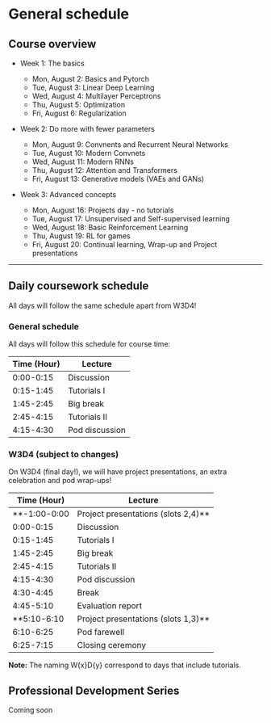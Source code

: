 # General schedule

## Course overview

* Week 1: The basics
    * Mon, August 2: Basics and Pytorch
    * Tue, August 3: Linear Deep Learning
    * Wed, August 4: Multilayer Perceptrons
    * Thu, August 5: Optimization
    * Fri, August 6: Regularization
     
* Week 2: Do more with fewer parameters
    * Mon, August 9: Convnents and Recurrent Neural Networks
    * Tue, August 10: Modern Convnets
    * Wed, August 11: Modern RNNs
    * Thu, August 12: Attention and Transformers
    * Fri, August 13: Generative models (VAEs and GANs)
    
* Week 3: Advanced concepts
    * Mon, August 16: Projects day -  no tutorials
    * Tue, August 17: Unsupervised and Self-supervised learning
    * Wed, August 18: Basic Reinforcement Learning
    * Thu, August 19: RL for games
    * Fri, August 20: Continual learning, Wrap-up and Project presentations
----

## Daily coursework schedule
All days will follow the same schedule apart from W3D4!

### General schedule
All days will follow this schedule for course time:
 
|    Time (Hour)   |    Lecture                            |
|------------------|---------------------------------------|
|    0:00-0:15     |    Discussion                         |
|    0:15-1:45     |    Tutorials I                        |
|    1:45-2:45     |    Big break                          |
|    2:45-4:15     |    Tutorials II                       |
|    4:15-4:30     |    Pod discussion                     |


### W3D4 (subject to changes)
On W3D4 (final day!), we will have project presentations, an extra celebration and pod wrap-ups!

|    Time (Hour)   |    Lecture                            |
|------------------|---------------------------------------|
| **-1:00-0:00     |    Project presentations (slots 2,4)**|
|    0:00-0:15     |    Discussion                         |
|    0:15-1:45     |    Tutorials I                        |
|    1:45-2:45     |    Big break                          |
|    2:45-4:15     |    Tutorials II                       |
|    4:15-4:30     |    Pod discussion                     |
|    4:30-4:45     |    Break                              |
|    4:45-5:10     |    Evaluation report                  |
|  **5:10-6:10     |    Project presentations (slots 1,3)**|
|    6:10-6:25     |    Pod farewell                       |
|    6:25-7:15     |    Closing ceremony                   |


**Note:** The naming W{x}D{y} correspond to days that include tutorials.

## Professional Development Series
Coming soon
